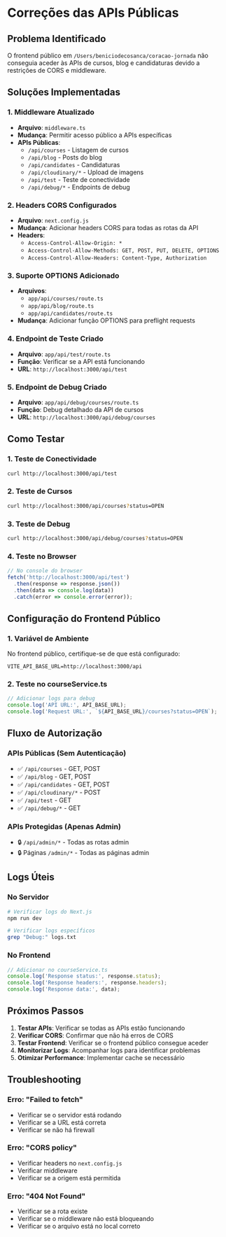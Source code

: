 # Correções das APIs Públicas

## Problema Identificado

O frontend público em `/Users/beniciodecosanca/coracao-jornada` não conseguia aceder às APIs de cursos, blog e candidaturas devido a restrições de CORS e middleware.

## Soluções Implementadas

### 1. Middleware Atualizado
- **Arquivo**: `middleware.ts`
- **Mudança**: Permitir acesso público a APIs específicas
- **APIs Públicas**:
  - `/api/courses` - Listagem de cursos
  - `/api/blog` - Posts do blog
  - `/api/candidates` - Candidaturas
  - `/api/cloudinary/*` - Upload de imagens
  - `/api/test` - Teste de conectividade
  - `/api/debug/*` - Endpoints de debug

### 2. Headers CORS Configurados
- **Arquivo**: `next.config.js`
- **Mudança**: Adicionar headers CORS para todas as rotas da API
- **Headers**:
  - `Access-Control-Allow-Origin: *`
  - `Access-Control-Allow-Methods: GET, POST, PUT, DELETE, OPTIONS`
  - `Access-Control-Allow-Headers: Content-Type, Authorization`

### 3. Suporte OPTIONS Adicionado
- **Arquivos**: 
  - `app/api/courses/route.ts`
  - `app/api/blog/route.ts`
  - `app/api/candidates/route.ts`
- **Mudança**: Adicionar função OPTIONS para preflight requests

### 4. Endpoint de Teste Criado
- **Arquivo**: `app/api/test/route.ts`
- **Função**: Verificar se a API está funcionando
- **URL**: `http://localhost:3000/api/test`

### 5. Endpoint de Debug Criado
- **Arquivo**: `app/api/debug/courses/route.ts`
- **Função**: Debug detalhado da API de cursos
- **URL**: `http://localhost:3000/api/debug/courses`

## Como Testar

### 1. Teste de Conectividade
```bash
curl http://localhost:3000/api/test
```

### 2. Teste de Cursos
```bash
curl http://localhost:3000/api/courses?status=OPEN
```

### 3. Teste de Debug
```bash
curl http://localhost:3000/api/debug/courses?status=OPEN
```

### 4. Teste no Browser
```javascript
// No console do browser
fetch('http://localhost:3000/api/test')
  .then(response => response.json())
  .then(data => console.log(data))
  .catch(error => console.error(error));
```

## Configuração do Frontend Público

### 1. Variável de Ambiente
No frontend público, certifique-se de que está configurado:
```env
VITE_API_BASE_URL=http://localhost:3000/api
```

### 2. Teste no courseService.ts
```javascript
// Adicionar logs para debug
console.log('API URL:', API_BASE_URL);
console.log('Request URL:', `${API_BASE_URL}/courses?status=OPEN`);
```

## Fluxo de Autorização

### APIs Públicas (Sem Autenticação)
- ✅ `/api/courses` - GET, POST
- ✅ `/api/blog` - GET, POST  
- ✅ `/api/candidates` - GET, POST
- ✅ `/api/cloudinary/*` - POST
- ✅ `/api/test` - GET
- ✅ `/api/debug/*` - GET

### APIs Protegidas (Apenas Admin)
- 🔒 `/api/admin/*` - Todas as rotas admin
- 🔒 Páginas `/admin/*` - Todas as páginas admin

## Logs Úteis

### No Servidor
```bash
# Verificar logs do Next.js
npm run dev

# Verificar logs específicos
grep "Debug:" logs.txt
```

### No Frontend
```javascript
// Adicionar no courseService.ts
console.log('Response status:', response.status);
console.log('Response headers:', response.headers);
console.log('Response data:', data);
```

## Próximos Passos

1. **Testar APIs**: Verificar se todas as APIs estão funcionando
2. **Verificar CORS**: Confirmar que não há erros de CORS
3. **Testar Frontend**: Verificar se o frontend público consegue aceder
4. **Monitorizar Logs**: Acompanhar logs para identificar problemas
5. **Otimizar Performance**: Implementar cache se necessário

## Troubleshooting

### Erro: "Failed to fetch"
- Verificar se o servidor está rodando
- Verificar se a URL está correta
- Verificar se não há firewall

### Erro: "CORS policy"
- Verificar headers no `next.config.js`
- Verificar middleware
- Verificar se a origem está permitida

### Erro: "404 Not Found"
- Verificar se a rota existe
- Verificar se o middleware não está bloqueando
- Verificar se o arquivo está no local correto 
